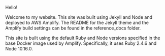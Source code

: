 Hello!

Welcome to my website. This site was built using Jekyll and Node and deployed to AWS Amplify. The README for the Jekyll theme and the Amplify build settings can be found in the reference_docs folder.

This site is built using the default Ruby and Node versions specified in the base Docker image used by Amplify. Specifically, it uses Ruby 2.4.6 and Node 10.16.0.
